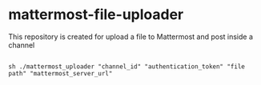 # mattermost-file-uploader

This repository is created for upload a file to Mattermost and post inside a channel 

<code>
sh ./mattermost_uploader "channel_id" "authentication_token" "file path" "mattermost_server_url"
</code>

